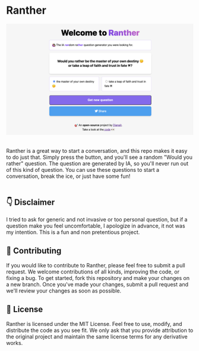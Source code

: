 # Ranther
<p align="center">
<a src="https://ranther.vercel.app"><img src="./public/rantherscreenshot.png" alt="captura de pantalla de ranther"></a>
</p>
<br />
Ranther  is a great way to start a conversation, and this repo makes it easy to do just that. Simply press the button, and you'll see a random "Would you rather" question. The question are generated by IA,  so you'll never run out of this kind of question. You can use these questions to start a conversation, break the ice, or just have some fun!
<br />
<br />

## 👇 Disclaimer
I tried to ask for generic and not invasive or too personal question, but if a question make you feel uncomfortable, I apologize in advance, it not was my intention. This is a fun and non pretentious project.

## 🙏 Contributing
If you would like to contribute to Ranther, please feel free to submit a pull request. We welcome contributions of all kinds, improving the code, or fixing a bug. To get started, fork this repository and make your changes on a new branch. Once you've made your changes, submit a pull request and we'll review your changes as soon as possible.

## 🔖 License
Ranther is licensed under the MIT License. Feel free to use, modify, and distribute the code as you see fit. We only ask that you provide attribution to the original project and maintain the same license terms for any derivative works.